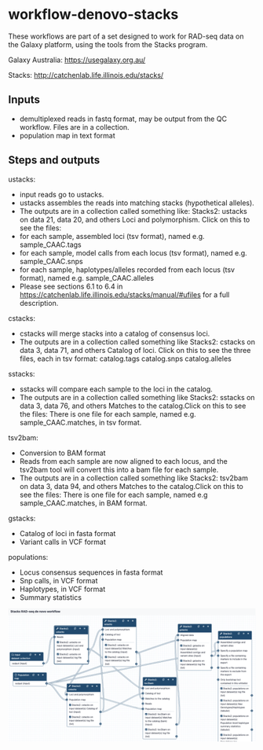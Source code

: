 # workflow-denovo-stacks

These workflows are part of a set designed to work for RAD-seq data on the Galaxy platform, using the tools from the Stacks program. 

Galaxy Australia: https://usegalaxy.org.au/

Stacks: http://catchenlab.life.illinois.edu/stacks/

## Inputs
* demultiplexed reads in fastq format, may be output from the QC workflow. Files are in a collection. 
* population map in text format


## Steps and outputs

ustacks:
* input reads go to ustacks. 
* ustacks assembles the reads into matching stacks (hypothetical alleles). 
* The outputs are in a collection called something like: Stacks2: ustacks  on data 21, data 20, and others Loci and polymorphism. Click on this to see the files:
* for each sample, assembled loci (tsv format), named e.g. sample_CAAC.tags
* for each sample, model calls from each locus (tsv format), named e.g. sample_CAAC.snps
* for each sample, haplotypes/alleles recorded from each locus (tsv format), named e.g. sample_CAAC.alleles
* Please see sections 6.1 to 6.4 in https://catchenlab.life.illinois.edu/stacks/manual/#ufiles for a full description. 

cstacks:
* cstacks will merge stacks into a catalog of consensus loci. 
* The outputs are in a collection called something like Stacks2: cstacks  on data 3, data 71, and others Catalog of loci. Click on this to see the three files, each in tsv format:
catalog.tags
catalog.snps
catalog.alleles


sstacks:
* sstacks will compare each sample to the loci in the catalog. 
* The outputs are in a collection called something like Stacks2: sstacks  on data 3, data 76, and others Matches to the catalog.Click on this to see the files:
There is one file for each sample, named e.g. sample_CAAC.matches, in tsv format. 

tsv2bam:
* Conversion to BAM format
* Reads from each sample are now aligned to each locus, and the tsv2bam tool will convert this into a bam file for each sample. 
* The outputs are in a collection called something like Stacks2: tsv2bam  on data 3, data 94, and others Matches to the catalog.Click on this to see the files:
There is one file for each sample, named e.g sample_CAAC.matches, in BAM format. 

gstacks:
* Catalog of loci in fasta format
* Variant calls in VCF format

populations:
* Locus consensus sequences in fasta format
* Snp calls, in VCF format
* Haplotypes, in VCF format
* Summary statistics

![denovo](wf-denovo.png)
